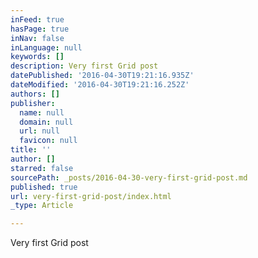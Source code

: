 ```yaml
---
inFeed: true
hasPage: true
inNav: false
inLanguage: null
keywords: []
description: Very first Grid post
datePublished: '2016-04-30T19:21:16.935Z'
dateModified: '2016-04-30T19:21:16.252Z'
authors: []
publisher:
  name: null
  domain: null
  url: null
  favicon: null
title: ''
author: []
starred: false
sourcePath: _posts/2016-04-30-very-first-grid-post.md
published: true
url: very-first-grid-post/index.html
_type: Article

---
```

Very first Grid post